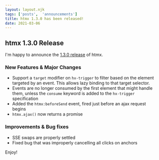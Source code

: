 ```yaml
---
layout: layout.njk
tags: ['posts',  'announcements']
title: htmx 1.3.0 has been released!
date: 2021-03-06
---
```


## htmx 1.3.0 Release

I'm happy to announce the [1.3.0 release](https://unpkg.com/browse/htmx.org@1.3.0/) of htmx.

### New Features & Major Changes

* Support a `target` modifier on `hx-trigger` to filter based on the element targeted by an event.  This allows
  lazy binding to that target selector.
* Events are no longer consumed by the first element that might handle them, unless the `consume` keyword is
  added to the `hx-trigger` specification
* Added the `htmx:beforeSend` event, fired just before an ajax request begins
* `htmx.ajax()` now returns a promise

### Improvements & Bug fixes

* SSE swaps are properly settled
* Fixed bug that was improperly cancelling all clicks on anchors

Enjoy!
